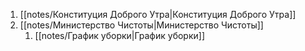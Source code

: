 1. [[notes/Конституция Доброго Утра|Конституция Доброго Утра]]
2. [[notes/Министерство Чистоты|Министерство Чистоты]]
	1. [[notes/График уборки|График уборки]]